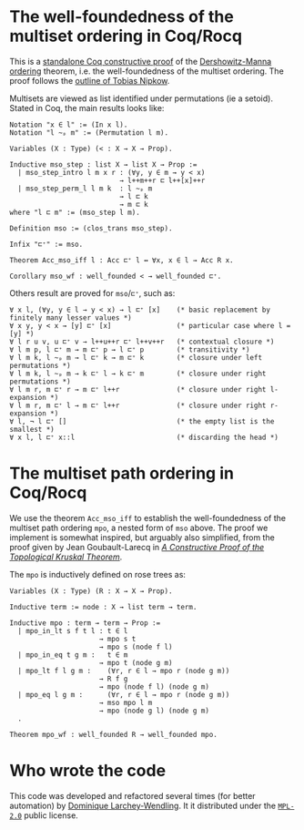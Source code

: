 # The well-foundedness of the multiset ordering in Coq/Rocq

This is a [standalone Coq constructive proof](mso.v) of the [Dershowitz-Manna ordering](https://en.wikipedia.org/wiki/Dershowitz%E2%80%93Manna_ordering) theorem,
i.e. the well-foundedness of the multiset ordering. The proof follows the
[outline of Tobias Nipkow](papers/multiset.pdf).

Multisets are viewed as list identified under permutations (ie a setoid). Stated in Coq, the main results looks like:
```coq
Notation "x ∈ l" := (In x l).
Notation "l ~ₚ m" := (Permutation l m).

Variables (X : Type) (< : X → X → Prop).

Inductive mso_step : list X → list X → Prop :=
  | mso_step_intro l m x r : (∀y, y ∈ m → y < x)
                           → l++m++r ⊏ l++[x]++r
  | mso_step_perm_l l m k  : l ~ₚ m 
                           → l ⊏ k 
                           → m ⊏ k
where "l ⊏ m" := (mso_step l m).

Definition mso := (clos_trans mso_step).

Infix "⊏⁺" := mso.

Theorem Acc_mso_iff l : Acc ⊏⁺ l ↔ ∀x, x ∈ l → Acc R x.

Corollary mso_wf : well_founded < → well_founded ⊏⁺.
```

Others result are proved for `mso`/`⊏⁺`, such as:
```coq
∀ x l, (∀y, y ∈ l → y < x) → l ⊏⁺ [x]    (* basic replacement by finitely many lesser values *)
∀ x y, y < x → [y] ⊏⁺ [x]                (* particular case where l = [y] *)
∀ l r u v, u ⊏⁺ v → l++u++r ⊏⁺ l++v++r   (* contextual closure *)
∀ l m p, l ⊏⁺ m → m ⊏⁺ p → l ⊏⁺ p        (* transitivity *)
∀ l m k, l ~ₚ m → l ⊏⁺ k → m ⊏⁺ k        (* closure under left permutations *)
∀ l m k, l ~ₚ m → k ⊏⁺ l → k ⊏⁺ m        (* closure under right permutations *)
∀ l m r, m ⊏⁺ r → m ⊏⁺ l++r              (* closure under right l-expansion *)
∀ l m r, m ⊏⁺ l → m ⊏⁺ l++r              (* closure under right r-expansion *)
∀ l, ¬ l ⊏⁺ []                           (* the empty list is the smallest *)
∀ x l, l ⊏⁺ x::l                         (* discarding the head *)                      
```

# The multiset path ordering in Coq/Rocq

We use the theorem `Acc_mso_iff` to establish the well-foundedness of the multiset path ordering `mpo`, a nested form of `mso` above.
The proof we implement is somewhat inspired, but arguably also simplified, from the proof given by Jean Goubault-Larecq in 
[_A Constructive Proof of the Topological Kruskal Theorem_](http://www.lsv.ens-cachan.fr/Publis/PAPERS/PDF/JGL-mfcs13.pdf).

The `mpo` is inductively defined on rose trees as:
```coq
Variables (X : Type) (R : X → X → Prop).

Inductive term := node : X → list term → term.

Inductive mpo : term → term → Prop :=
  | mpo_in_lt s f t l : t ∈ l
                      → mpo s t
                      → mpo s (node f l)
  | mpo_in_eq t g m :   t ∈ m
                      → mpo t (node g m)
  | mpo_lt f l g m :    (∀r, r ∈ l → mpo r (node g m))
                      → R f g
                      → mpo (node f l) (node g m)
  | mpo_eq l g m :      (∀r, r ∈ l → mpo r (node g m))
                      → mso mpo l m
                      → mpo (node g l) (node g m)
  .

Theorem mpo_wf : well_founded R → well_founded mpo.
```

# Who wrote the code

This code was developed and refactored several times (for better automation) by [Dominique Larchey-Wendling](https://www.loria.fr/~larchey). It it distributed under the [`MPL-2.0`](LICENSE) public  license. 

